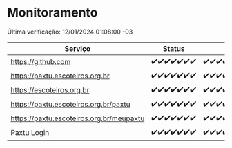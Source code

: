 # Monitoramento

Última verificação: 12/01/2024 01:08:00 -03

|Serviço|Status|Últimas 24h|
|---|---|---|
|https://github.com|<span title="2024-01-05: OK=24">✔️</span><span title="2024-01-06: OK=24">✔️</span><span title="2024-01-07: OK=24">✔️</span><span title="2024-01-08: OK=24">✔️</span><span title="2024-01-09: OK=23">✔️</span><span title="2024-01-10: OK=24">✔️</span><span title="2024-01-11: OK=4">✔️</span>|<span title="11/01/2024 01:08:00 -03 : 200">✔️</span><span title="11/01/2024 02:06:00 -03 : 200">✔️</span><span title="11/01/2024 03:09:00 -03 : 200">✔️</span><span title="11/01/2024 04:06:00 -03 : 200">✔️</span><span title="11/01/2024 05:09:00 -03 : 200">✔️</span><span title="11/01/2024 06:06:00 -03 : 200">✔️</span><span title="11/01/2024 07:07:00 -03 : 200">✔️</span><span title="11/01/2024 08:04:00 -03 : 200">✔️</span><span title="11/01/2024 09:11:00 -03 : 200">✔️</span><span title="11/01/2024 10:09:00 -03 : 200">✔️</span><span title="11/01/2024 11:06:00 -03 : 200">✔️</span><span title="11/01/2024 12:06:00 -03 : 200">✔️</span><span title="11/01/2024 13:08:00 -03 : 200">✔️</span><span title="11/01/2024 14:04:00 -03 : 200">✔️</span><span title="11/01/2024 15:08:00 -03 : 200">✔️</span><span title="11/01/2024 16:03:00 -03 : 200">✔️</span><span title="11/01/2024 17:07:00 -03 : 200">✔️</span><span title="11/01/2024 18:05:00 -03 : 200">✔️</span><span title="11/01/2024 19:05:00 -03 : 200">✔️</span><span title="11/01/2024 20:06:00 -03 : 200">✔️</span><span title="11/01/2024 21:31:00 -03 : 200">✔️</span><span title="11/01/2024 22:49:00 -03 : 200">✔️</span><span title="11/01/2024 23:23:00 -03 : 200">✔️</span><span title="12/01/2024 00:07:00 -03 : 200">✔️</span><span title="12/01/2024 01:08:00 -03 : 200">✔️</span>|
|https://paxtu.escoteiros.org.br|<span title="2024-01-05: OK=24">✔️</span><span title="2024-01-06: OK=24">✔️</span><span title="2024-01-07: OK=24">✔️</span><span title="2024-01-08: OK=24">✔️</span><span title="2024-01-09: OK=23">✔️</span><span title="2024-01-10: OK=24">✔️</span><span title="2024-01-11: OK=4">✔️</span>|<span title="11/01/2024 01:08:00 -03 : 200">✔️</span><span title="11/01/2024 02:06:00 -03 : 200">✔️</span><span title="11/01/2024 03:09:00 -03 : 200">✔️</span><span title="11/01/2024 04:06:00 -03 : 200">✔️</span><span title="11/01/2024 05:09:00 -03 : 200">✔️</span><span title="11/01/2024 06:06:00 -03 : 200">✔️</span><span title="11/01/2024 07:07:00 -03 : 200">✔️</span><span title="11/01/2024 08:04:00 -03 : 200">✔️</span><span title="11/01/2024 09:11:00 -03 : 200">✔️</span><span title="11/01/2024 10:09:00 -03 : 200">✔️</span><span title="11/01/2024 11:06:00 -03 : 200">✔️</span><span title="11/01/2024 12:06:00 -03 : 200">✔️</span><span title="11/01/2024 13:08:00 -03 : 200">✔️</span><span title="11/01/2024 14:04:00 -03 : 200">✔️</span><span title="11/01/2024 15:08:00 -03 : 200">✔️</span><span title="11/01/2024 16:03:00 -03 : 200">✔️</span><span title="11/01/2024 17:07:00 -03 : 200">✔️</span><span title="11/01/2024 18:05:00 -03 : 200">✔️</span><span title="11/01/2024 19:05:00 -03 : 200">✔️</span><span title="11/01/2024 20:06:00 -03 : 200">✔️</span><span title="11/01/2024 21:31:00 -03 : 200">✔️</span><span title="11/01/2024 22:49:00 -03 : 200">✔️</span><span title="11/01/2024 23:23:00 -03 : 200">✔️</span><span title="12/01/2024 00:07:00 -03 : 200">✔️</span><span title="12/01/2024 01:08:00 -03 : 200">✔️</span>|
|https://escoteiros.org.br|<span title="2024-01-05: OK=24">✔️</span><span title="2024-01-06: OK=24">✔️</span><span title="2024-01-07: OK=24">✔️</span><span title="2024-01-08: OK=24">✔️</span><span title="2024-01-09: OK=23">✔️</span><span title="2024-01-10: OK=24">✔️</span><span title="2024-01-11: OK=4">✔️</span>|<span title="11/01/2024 01:08:00 -03 : 200">✔️</span><span title="11/01/2024 02:06:00 -03 : 200">✔️</span><span title="11/01/2024 03:09:00 -03 : 200">✔️</span><span title="11/01/2024 04:06:00 -03 : 200">✔️</span><span title="11/01/2024 05:09:00 -03 : 200">✔️</span><span title="11/01/2024 06:06:00 -03 : 200">✔️</span><span title="11/01/2024 07:07:00 -03 : 200">✔️</span><span title="11/01/2024 08:04:00 -03 : 200">✔️</span><span title="11/01/2024 09:11:00 -03 : 200">✔️</span><span title="11/01/2024 10:09:00 -03 : 200">✔️</span><span title="11/01/2024 11:06:00 -03 : 200">✔️</span><span title="11/01/2024 12:06:00 -03 : 200">✔️</span><span title="11/01/2024 13:08:00 -03 : 200">✔️</span><span title="11/01/2024 14:04:00 -03 : 200">✔️</span><span title="11/01/2024 15:08:00 -03 : 200">✔️</span><span title="11/01/2024 16:03:00 -03 : 200">✔️</span><span title="11/01/2024 17:07:00 -03 : 200">✔️</span><span title="11/01/2024 18:05:00 -03 : 200">✔️</span><span title="11/01/2024 19:05:00 -03 : 200">✔️</span><span title="11/01/2024 20:06:00 -03 : 200">✔️</span><span title="11/01/2024 21:31:00 -03 : 200">✔️</span><span title="11/01/2024 22:49:00 -03 : 200">✔️</span><span title="11/01/2024 23:23:00 -03 : 200">✔️</span><span title="12/01/2024 00:07:00 -03 : 200">✔️</span><span title="12/01/2024 01:08:00 -03 : 200">✔️</span>|
|https://paxtu.escoteiros.org.br/paxtu|<span title="2024-01-05: OK=24">✔️</span><span title="2024-01-06: OK=24">✔️</span><span title="2024-01-07: OK=24">✔️</span><span title="2024-01-08: OK=24">✔️</span><span title="2024-01-09: OK=23">✔️</span><span title="2024-01-10: OK=24">✔️</span><span title="2024-01-11: OK=4">✔️</span>|<span title="11/01/2024 01:08:00 -03 : 200">✔️</span><span title="11/01/2024 02:06:00 -03 : 200">✔️</span><span title="11/01/2024 03:09:00 -03 : 200">✔️</span><span title="11/01/2024 04:06:00 -03 : 200">✔️</span><span title="11/01/2024 05:09:00 -03 : 200">✔️</span><span title="11/01/2024 06:06:00 -03 : 200">✔️</span><span title="11/01/2024 07:07:00 -03 : 200">✔️</span><span title="11/01/2024 08:04:00 -03 : 200">✔️</span><span title="11/01/2024 09:11:00 -03 : 200">✔️</span><span title="11/01/2024 10:09:00 -03 : 200">✔️</span><span title="11/01/2024 11:06:00 -03 : 200">✔️</span><span title="11/01/2024 12:06:00 -03 : 200">✔️</span><span title="11/01/2024 13:08:00 -03 : 200">✔️</span><span title="11/01/2024 14:04:00 -03 : 200">✔️</span><span title="11/01/2024 15:08:00 -03 : 200">✔️</span><span title="11/01/2024 16:03:00 -03 : 200">✔️</span><span title="11/01/2024 17:07:00 -03 : 200">✔️</span><span title="11/01/2024 18:05:00 -03 : 200">✔️</span><span title="11/01/2024 19:05:00 -03 : 200">✔️</span><span title="11/01/2024 20:06:00 -03 : 200">✔️</span><span title="11/01/2024 21:31:00 -03 : 200">✔️</span><span title="11/01/2024 22:49:00 -03 : 200">✔️</span><span title="11/01/2024 23:23:00 -03 : 200">✔️</span><span title="12/01/2024 00:07:00 -03 : 200">✔️</span><span title="12/01/2024 01:08:00 -03 : 200">✔️</span>|
|https://paxtu.escoteiros.org.br/meupaxtu|<span title="2024-01-05: OK=24">✔️</span><span title="2024-01-06: OK=24">✔️</span><span title="2024-01-07: OK=24">✔️</span><span title="2024-01-08: OK=24">✔️</span><span title="2024-01-09: OK=23">✔️</span><span title="2024-01-10: OK=24">✔️</span><span title="2024-01-11: OK=4">✔️</span>|<span title="11/01/2024 01:08:00 -03 : 200">✔️</span><span title="11/01/2024 02:06:00 -03 : 200">✔️</span><span title="11/01/2024 03:09:00 -03 : 200">✔️</span><span title="11/01/2024 04:06:00 -03 : 200">✔️</span><span title="11/01/2024 05:09:00 -03 : 200">✔️</span><span title="11/01/2024 06:06:00 -03 : 200">✔️</span><span title="11/01/2024 07:07:00 -03 : 200">✔️</span><span title="11/01/2024 08:04:00 -03 : 200">✔️</span><span title="11/01/2024 09:11:00 -03 : 200">✔️</span><span title="11/01/2024 10:09:00 -03 : 200">✔️</span><span title="11/01/2024 11:06:00 -03 : 200">✔️</span><span title="11/01/2024 12:06:00 -03 : 200">✔️</span><span title="11/01/2024 13:08:00 -03 : 200">✔️</span><span title="11/01/2024 14:04:00 -03 : 200">✔️</span><span title="11/01/2024 15:08:00 -03 : 200">✔️</span><span title="11/01/2024 16:03:00 -03 : 200">✔️</span><span title="11/01/2024 17:07:00 -03 : 200">✔️</span><span title="11/01/2024 18:05:00 -03 : 200">✔️</span><span title="11/01/2024 19:05:00 -03 : 200">✔️</span><span title="11/01/2024 20:06:00 -03 : 200">✔️</span><span title="11/01/2024 21:31:00 -03 : 200">✔️</span><span title="11/01/2024 22:49:00 -03 : 200">✔️</span><span title="11/01/2024 23:23:00 -03 : 200">✔️</span><span title="12/01/2024 00:07:00 -03 : 200">✔️</span><span title="12/01/2024 01:08:00 -03 : 200">✔️</span>|
|Paxtu Login|<span title="2024-01-05: OK=24">✔️</span><span title="2024-01-06: OK=24">✔️</span><span title="2024-01-07: OK=24">✔️</span><span title="2024-01-08: OK=24">✔️</span><span title="2024-01-09: OK=23">✔️</span><span title="2024-01-10: OK=24">✔️</span><span title="2024-01-11: OK=4">✔️</span>|<span title="11/01/2024 01:08:00 -03 : 200">✔️</span><span title="11/01/2024 02:06:00 -03 : 200">✔️</span><span title="11/01/2024 03:09:00 -03 : 200">✔️</span><span title="11/01/2024 04:06:00 -03 : 200">✔️</span><span title="11/01/2024 05:09:00 -03 : 200">✔️</span><span title="11/01/2024 06:06:00 -03 : 200">✔️</span><span title="11/01/2024 07:07:00 -03 : 200">✔️</span><span title="11/01/2024 08:04:00 -03 : 200">✔️</span><span title="11/01/2024 09:11:00 -03 : 200">✔️</span><span title="11/01/2024 10:09:00 -03 : 200">✔️</span><span title="11/01/2024 11:06:00 -03 : 200">✔️</span><span title="11/01/2024 12:06:00 -03 : 200">✔️</span><span title="11/01/2024 13:08:00 -03 : 200">✔️</span><span title="11/01/2024 14:04:00 -03 : 200">✔️</span><span title="11/01/2024 15:08:00 -03 : 200">✔️</span><span title="11/01/2024 16:03:00 -03 : 200">✔️</span><span title="11/01/2024 17:07:00 -03 : 200">✔️</span><span title="11/01/2024 18:05:00 -03 : 200">✔️</span><span title="11/01/2024 19:05:00 -03 : 200">✔️</span><span title="11/01/2024 20:06:00 -03 : 200">✔️</span><span title="11/01/2024 21:31:00 -03 : 200">✔️</span><span title="11/01/2024 22:49:00 -03 : 200">✔️</span><span title="11/01/2024 23:23:00 -03 : 200">✔️</span><span title="12/01/2024 00:07:00 -03 : 200">✔️</span><span title="12/01/2024 01:08:00 -03 : 200">✔️</span>|
